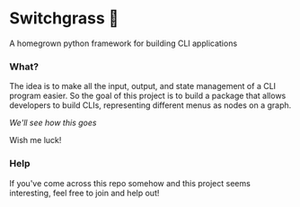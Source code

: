 # Switchgrass 🌾
A homegrown python framework for building CLI applications

### What?
The idea is to make all the input, output, and state management of a CLI program easier. So the goal of this project is to build a package that allows developers to build CLIs, representing different menus as nodes on a graph.

_We'll see how this goes_

Wish me luck!

### Help
If you've come across this repo somehow and this project seems interesting, feel free to join and help out!
